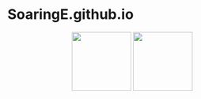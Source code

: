 # SoaringE.github.io


<div align="center">
<img src="https://github-readme-stats.vercel.app/api?username=SoaringE&count_private=true&show_icons=true&theme=ambient_gradient" style="height: 120px;"/>
<img src="https://github-readme-stats.vercel.app/api/top-langs/?username=SoaringE&hide=html,assembly,CSS,SCSS,JavaScript&layout=compact&card_width=450px"  alt="" style="height: 120px;"/>
</div>
